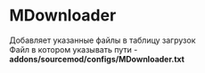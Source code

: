 # MDownloader
Добавляет указанные файлы в таблицу загрузок</br>
Файл в котором указывать пути - **addons/sourcemod/configs/MDownloader.txt**
